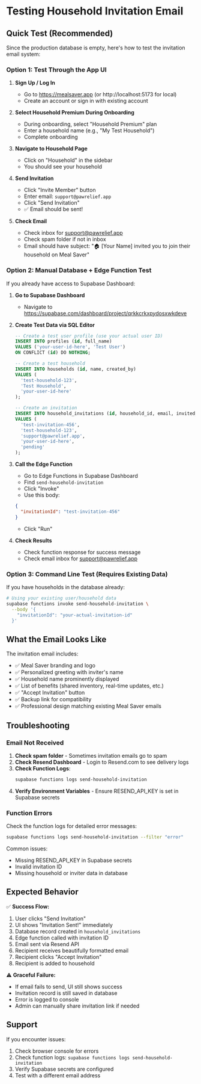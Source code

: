# Testing Household Invitation Email

## Quick Test (Recommended)

Since the production database is empty, here's how to test the invitation email system:

### Option 1: Test Through the App UI

1. **Sign Up / Log In**
   - Go to https://mealsaver.app (or http://localhost:5173 for local)
   - Create an account or sign in with existing account

2. **Select Household Premium During Onboarding**
   - During onboarding, select "Household Premium" plan
   - Enter a household name (e.g., "My Test Household")
   - Complete onboarding

3. **Navigate to Household Page**
   - Click on "Household" in the sidebar
   - You should see your household

4. **Send Invitation**
   - Click "Invite Member" button
   - Enter email: `support@pawrelief.app`
   - Click "Send Invitation"
   - ✅ Email should be sent!

5. **Check Email**
   - Check inbox for support@pawrelief.app
   - Check spam folder if not in inbox
   - Email should have subject: "🏠 [Your Name] invited you to join their household on Meal Saver"

### Option 2: Manual Database + Edge Function Test

If you already have access to Supabase Dashboard:

1. **Go to Supabase Dashboard**
   - Navigate to https://supabase.com/dashboard/project/qrkkcrkxpydosxwkdeve

2. **Create Test Data via SQL Editor**
   ```sql
   -- Create a test user profile (use your actual user ID)
   INSERT INTO profiles (id, full_name)
   VALUES ('your-user-id-here', 'Test User')
   ON CONFLICT (id) DO NOTHING;

   -- Create a test household
   INSERT INTO households (id, name, created_by)
   VALUES (
     'test-household-123',
     'Test Household',
     'your-user-id-here'
   );

   -- Create an invitation
   INSERT INTO household_invitations (id, household_id, email, invited_by, status)
   VALUES (
     'test-invitation-456',
     'test-household-123',
     'support@pawrelief.app',
     'your-user-id-here',
     'pending'
   );
   ```

3. **Call the Edge Function**
   - Go to Edge Functions in Supabase Dashboard
   - Find `send-household-invitation`
   - Click "Invoke"
   - Use this body:
   ```json
   {
     "invitationId": "test-invitation-456"
   }
   ```
   - Click "Run"

4. **Check Results**
   - Check function response for success message
   - Check email inbox for support@pawrelief.app

### Option 3: Command Line Test (Requires Existing Data)

If you have households in the database already:

```bash
# Using your existing user/household data
supabase functions invoke send-household-invitation \
  --body '{
    "invitationId": "your-actual-invitation-id"
  }'
```

## What the Email Looks Like

The invitation email includes:
- ✅ Meal Saver branding and logo
- ✅ Personalized greeting with inviter's name
- ✅ Household name prominently displayed
- ✅ List of benefits (shared inventory, real-time updates, etc.)
- ✅ "Accept Invitation" button
- ✅ Backup link for compatibility
- ✅ Professional design matching existing Meal Saver emails

## Troubleshooting

### Email Not Received

1. **Check spam folder** - Sometimes invitation emails go to spam
2. **Check Resend Dashboard** - Login to Resend.com to see delivery logs
3. **Check Function Logs**:
   ```bash
   supabase functions logs send-household-invitation
   ```
4. **Verify Environment Variables** - Ensure RESEND_API_KEY is set in Supabase secrets

### Function Errors

Check the function logs for detailed error messages:
```bash
supabase functions logs send-household-invitation --filter "error"
```

Common issues:
- Missing RESEND_API_KEY in Supabase secrets
- Invalid invitation ID
- Missing household or inviter data in database

## Expected Behavior

✅ **Success Flow:**
1. User clicks "Send Invitation"
2. UI shows "Invitation Sent!" immediately
3. Database record created in `household_invitations`
4. Edge function called with invitation ID
5. Email sent via Resend API
6. Recipient receives beautifully formatted email
7. Recipient clicks "Accept Invitation"
8. Recipient is added to household

⚠️ **Graceful Failure:**
- If email fails to send, UI still shows success
- Invitation record is still saved in database
- Error is logged to console
- Admin can manually share invitation link if needed

## Support

If you encounter issues:
1. Check browser console for errors
2. Check function logs: `supabase functions logs send-household-invitation`
3. Verify Supabase secrets are configured
4. Test with a different email address
